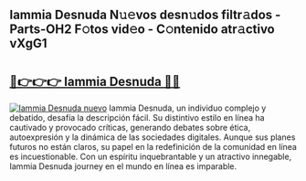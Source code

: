 ## Iammia Desnuda N𝚞𝚎vos desn𝚞dos filtr𝚊dos - Parts-OH2 F𝚘tos vid𝚎o - C𝚘ntenido atr𝚊ctivo vXgG1

# <h2><a href="http://mb665ty.tromn.icu/?c=Iammia+Desnuda">🔗👉👉👉 Iammia Desnuda 🔗🔗</a></h2>

[![Iammia Desnuda nuevo](https://i.imgur.com/pEAQMta.gif)](http://mb665ty.tromn.icu/?c=Iammia+Desnuda)
Iammia Desnuda, un individuo complejo y debatido, desafía la descripción fácil. Su distintivo estilo en línea ha cautivado y provocado críticas, generando debates sobre ética, autoexpresión y la dinámica de las sociedades digitales. Aunque sus planes futuros no están claros, su papel en la redefinición de la comunidad en línea es incuestionable. Con un espíritu inquebrantable y un atractivo innegable, Iammia Desnuda journey en el mundo en línea es imparable.
